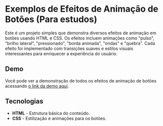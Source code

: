 # Exemplos de Efeitos de Animação de Botões (Para estudos)

Este é um projeto simples que demonstra diversos efeitos de animação em botões usando HTML e CSS. Os efeitos incluem animações como "pulso", "brilho lateral", "pressionado", "borda animada", "ondas" e "quebra". Cada efeito foi implementado com transições suaves e estilos visuais interessantes para enriquecer a experiência do usuário.

## Demo

Você pode ver a demonstração de todos os efeitos de animação de botões acessando [o link da demo aqui](https://ribbeiroana.github.io/transform_transition_css/).

## Tecnologias

- **HTML** - Estrutura básica do conteúdo.
- **CSS** - Estilização e animações para os botões.


